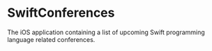 # SwiftConferences
The iOS application containing a list of upcoming Swift programming language related conferences.
